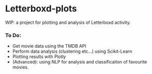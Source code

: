 # Letterboxd-plots
WIP: a project for plotting and analysis of Letterboxd activity.

### To Do:
* Get movie data using the TMDB API
* Perform data analysis (clustering etc...) using Scikit-Learn
* Plotting results with Plotly
* (Advanced): using NLP for analysis and classificaiton of favourite movies. 